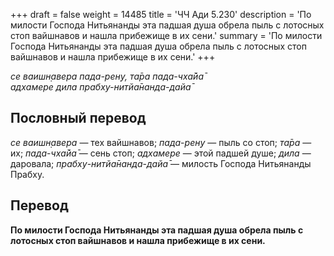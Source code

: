 +++
draft = false
weight = 14485
title = 'ЧЧ Ади 5.230'
description = 'По милости Господа Нитьянанды эта падшая душа обрела пыль с лотосных стоп вайшнавов и нашла прибежище в их сени.'
summary = 'По милости Господа Нитьянанды эта падшая душа обрела пыль с лотосных стоп вайшнавов и нашла прибежище в их сени.'
+++

_се ваишн̣авера пада-рен̣у, та̄ра пада-чха̄йа̄  
адхамере дила прабху-нитйа̄нанда-дайа̄_

## Пословный перевод

_се_ _ваишн̣авера_ — тех вайшнавов; _пада_\-_рен̣у_ — пыль со стоп; _та̄ра_ — их; _пада_\-_чха̄йа̄_ — сень стоп; _адхамере_ — этой падшей душе; _дила_ — даровала; _прабху_\-_нитйа̄нанда_\-_дайа̄_ — милость Господа Нитьянанды Прабху.

## Перевод

**По милости Господа Нитьянанды эта падшая душа обрела пыль с лотосных стоп вайшнавов и нашла прибежище в их сени.**
